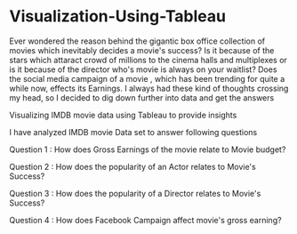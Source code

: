 # Visualization-Using-Tableau

Ever wondered the reason behind the gigantic box office collection of movies which inevitably decides a movie's success? Is it because of the stars which attaract crowd of millions to the cinema halls and multiplexes or is it because of the director who's movie is always on your waitlist? Does the social media campaign of a movie , which has been trending for quite a while now, effects its Earnings. I always had these kind of thoughts crossing my head, so I decided to dig down further into data and get the answers 


Visualizing IMDB movie data using Tableau to provide insights

I have analyzed IMDB movie Data set to answer following questions

Question 1 : How does Gross Earnings of the movie relate to Movie budget?

Question 2 : How does the popularity of an Actor relates to Movie's Success?

Question 3 : How does the popularity of a Director relates to Movie's Success?

Question 4 : How does Facebook Campaign affect movie's gross earning?

